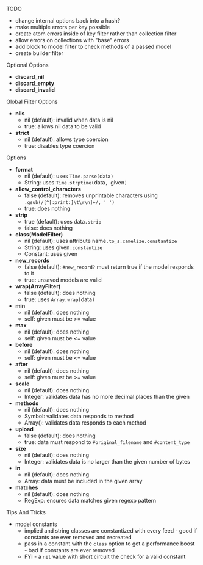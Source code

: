 TODO
* change internal options back into a hash?
* make multiple errors per key possible
* create atom errors inside of key filter rather than collection filter
* allow errors on collections with "base" errors
* add block to model filter to check methods of a passed model
* create builder filter

Optional Options
* **discard_nil**
* **discard_empty**
* **discard_invalid**

Global Filter Options
* **nils**
  * nil (default): invalid when data is nil
  * true: allows nil data to be valid
* **strict**
  * nil (default): allows type coercion
  * true: disables type coercion

Options
* **format**
  * nil (default): uses `Time.parse(`data`)`
  * String: uses `Time.strptime(`data`, `given`)`
* **allow_control_characters**
  * false (default): removes unprintable characters using `.gsub(/[^[:print:]\t\r\n]+/, ' ')`
  * true: does nothing
* **strip**
  * true (default): uses data`.strip`
  * false: does nothing
* **class(ModelFilter)**
  * nil (default): uses attribute name`.to_s.camelize.constantize`
  * String: uses given`.constantize`
  * Constant: uses given
* **new_records**
  * false (default): `#new_record?` must return true if the model responds to it
  * true: unsaved models are valid
* **wrap(ArrayFilter)**
  * false (default): does nothing
  * true: uses `Array.wrap(`data`)`
* **min**
  * nil (default): does nothing
  * self: given must be >= value
* **max**
  * nil (default): does nothing
  * self: given must be <= value
* **before**
  * nil (default): does nothing
  * self: given must be <= value
* **after**
  * nil (default): does nothing
  * self: given must be >= value
* **scale**
  * nil (default): does nothing
  * Integer: validates data has no more decimal places than the given
* **methods**
  * nil (default): does nothing
  * Symbol: validates data responds to method
  * Array(<Symbol>): validates data responds to each method
* **upload**
  * false (default): does nothing
  * true: data must respond to `#original_filename` and `#content_type`
* **size**
  * nil (default): does nothing
  * Integer: validates data is no larger than the given number of bytes
* **in**
  * nil (default): does nothing
  * Array: data must be included in the given array
* **matches**
  * nil (default): does nothing
  * RegExp: ensures data matches given regexp pattern

Tips And Tricks
* model constants
  * implied and string classes are constantized with every feed - good if constants are ever removed and recreated
  * pass in a constant with the `class` option to get a performance boost - bad if constants are ever removed
  * FYI - a `nil` value with short circuit the check for a valid constant

